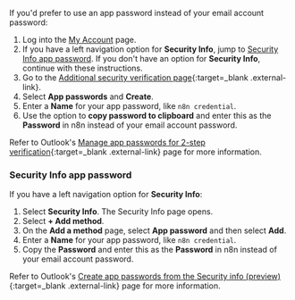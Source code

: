 If you'd prefer to use an app password instead of your email account password:

1. Log into the [My Account](https://myaccount.microsoft.com/) page.
2. If you have a left navigation option for **Security Info**, jump to [Security Info app password](#security-info-app-password). If you don't have an option for **Security Info**, continue with these instructions.
3. Go to the [Additional security verification page](https://account.activedirectory.windowsazure.com/Proofup.aspx){:target=_blank .external-link}.
4. Select **App passwords** and **Create**.
5. Enter a **Name** for your app password, like `n8n credential`.
6. Use the option to **copy password to clipboard** and enter this as the **Password** in n8n instead of your email account password.

Refer to Outlook's [Manage app passwords for 2-step verification](https://support.microsoft.com/en-us/account-billing/manage-app-passwords-for-two-step-verification-d6dc8c6d-4bf7-4851-ad95-6d07799387e9){:target=_blank .external-link} page for more information.

### Security Info app password

If you have a left navigation option for **Security Info**:

1. Select **Security Info**. The Security Info page opens.
2. Select **+ Add method**.
3. On the **Add a method** page, select **App password** and then select **Add**.
4. Enter a **Name** for your app password, like `n8n credential`.
5. Copy the **Password** and enter this as the **Password** in n8n instead of your email account password.

Refer to Outlook's [Create app passwords from the Security info (preview)](https://support.microsoft.com/en-us/account-billing/create-app-passwords-from-the-security-info-preview-page-d8bc744a-ce3f-4d4d-89c9-eb38ab9d4137){:target=_blank .external-link} page for more information.